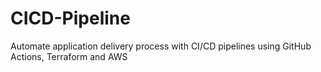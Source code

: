 # CICD-Pipeline
Automate application delivery process with CI/CD pipelines using GitHub Actions, Terraform and AWS
